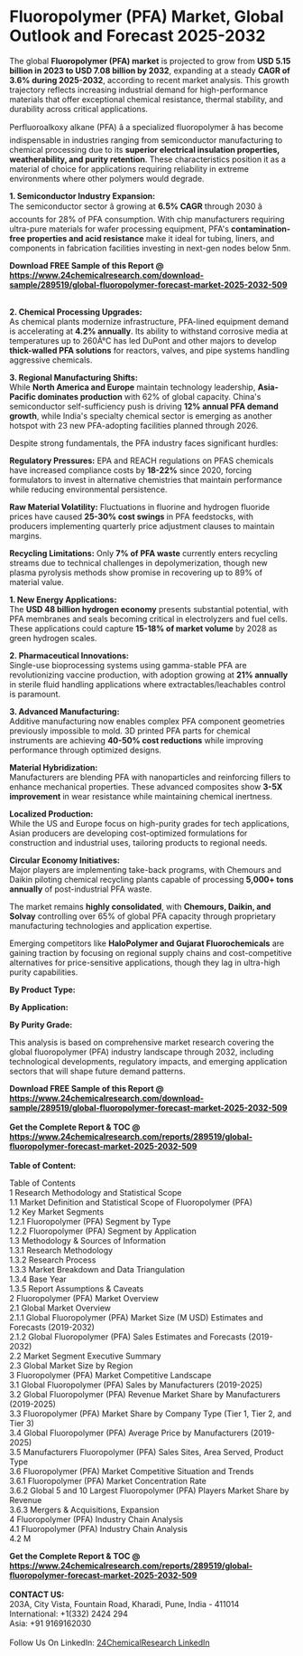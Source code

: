 <h1>Fluoropolymer (PFA) Market, Global Outlook and Forecast 2025-2032</h1><p>The global <strong>Fluoropolymer (PFA) market</strong> is projected to grow from <strong>USD 5.15 billion in 2023 to USD 7.08 billion by 2032</strong>, expanding at a steady <strong>CAGR of 3.6% during 2025-2032</strong>, according to recent market analysis. This growth trajectory reflects increasing industrial demand for high-performance materials that offer exceptional chemical resistance, thermal stability, and durability across critical applications.</p><p>Perfluoroalkoxy alkane (PFA) â a specialized fluoropolymer â has become indispensable in industries ranging from semiconductor manufacturing to chemical processing due to its <strong>superior electrical insulation properties, weatherability, and purity retention</strong>. These characteristics position it as a material of choice for applications requiring reliability in extreme environments where other polymers would degrade.</p><p><strong>1. Semiconductor Industry Expansion:</strong><br>
The semiconductor sector â growing at <strong>6.5% CAGR</strong> through 2030 â accounts for 28% of PFA consumption. With chip manufacturers requiring ultra-pure materials for wafer processing equipment, PFA's <strong>contamination-free properties and acid resistance</strong> make it ideal for tubing, liners, and components in fabrication facilities investing in next-gen nodes below 5nm.</p><div><b>Download FREE Sample of this Report @ 
            <a href="https://www.24chemicalresearch.com/download-sample/289519/global-fluoropolymer-forecast-market-2025-2032-509">
            https://www.24chemicalresearch.com/download-sample/289519/global-fluoropolymer-forecast-market-2025-2032-509</a></b></div><br><p><strong>2. Chemical Processing Upgrades:</strong><br>
As chemical plants modernize infrastructure, PFA-lined equipment demand is accelerating at <strong>4.2% annually</strong>. Its ability to withstand corrosive media at temperatures up to 260Â°C has led DuPont and other majors to develop <strong>thick-walled PFA solutions</strong> for reactors, valves, and pipe systems handling aggressive chemicals.</p><p><strong>3. Regional Manufacturing Shifts:</strong><br>
While <strong>North America and Europe</strong> maintain technology leadership, <strong>Asia-Pacific dominates production</strong> with 62% of global capacity. China's semiconductor self-sufficiency push is driving <strong>12% annual PFA demand growth</strong>, while India's specialty chemical sector is emerging as another hotspot with 23 new PFA-adopting facilities planned through 2026.</p><p>Despite strong fundamentals, the PFA industry faces significant hurdles:</p><p><strong>Regulatory Pressures:</strong> EPA and REACH regulations on PFAS chemicals have increased compliance costs by <strong>18-22%</strong> since 2020, forcing formulators to invest in alternative chemistries that maintain performance while reducing environmental persistence.</p><p><strong>Raw Material Volatility:</strong> Fluctuations in fluorine and hydrogen fluoride prices have caused <strong>25-30% cost swings</strong> in PFA feedstocks, with producers implementing quarterly price adjustment clauses to maintain margins.</p><p><strong>Recycling Limitations:</strong> Only <strong>7% of PFA waste</strong> currently enters recycling streams due to technical challenges in depolymerization, though new plasma pyrolysis methods show promise in recovering up to 89% of material value.</p><p><strong>1. New Energy Applications:</strong><br>
The <strong>USD 48 billion hydrogen economy</strong> presents substantial potential, with PFA membranes and seals becoming critical in electrolyzers and fuel cells. These applications could capture <strong>15-18% of market volume</strong> by 2028 as green hydrogen scales.</p><p><strong>2. Pharmaceutical Innovations:</strong><br>
Single-use bioprocessing systems using gamma-stable PFA are revolutionizing vaccine production, with adoption growing at <strong>21% annually</strong> in sterile fluid handling applications where extractables/leachables control is paramount.</p><p><strong>3. Advanced Manufacturing:</strong><br>
Additive manufacturing now enables complex PFA component geometries previously impossible to mold. 3D printed PFA parts for chemical instruments are achieving <strong>40-50% cost reductions</strong> while improving performance through optimized designs.</p><p><strong>Material Hybridization:</strong><br>
    Manufacturers are blending PFA with nanoparticles and reinforcing fillers to enhance mechanical properties. These advanced composites show <strong>3-5X improvement</strong> in wear resistance while maintaining chemical inertness.</p><p><strong>Localized Production:</strong><br>
    While the US and Europe focus on high-purity grades for tech applications, Asian producers are developing cost-optimized formulations for construction and industrial uses, tailoring products to regional needs.</p><p><strong>Circular Economy Initiatives:</strong><br>
    Major players are implementing take-back programs, with Chemours and Daikin piloting chemical recycling plants capable of processing <strong>5,000+ tons annually</strong> of post-industrial PFA waste.</p><p>The market remains <strong>highly consolidated</strong>, with <strong>Chemours, Daikin, and Solvay</strong> controlling over 65% of global PFA capacity through proprietary manufacturing technologies and application expertise.</p><p>Emerging competitors like <strong>HaloPolymer and Gujarat Fluorochemicals</strong> are gaining traction by focusing on regional supply chains and cost-competitive alternatives for price-sensitive applications, though they lag in ultra-high purity capabilities.</p><p><strong>By Product Type:</strong></p><p><strong>By Application:</strong></p><p><strong>By Purity Grade:</strong></p><p>This analysis is based on comprehensive market research covering the global fluoropolymer (PFA) industry landscape through 2032, including technological developments, regulatory impacts, and emerging application sectors that will shape future demand patterns.</p><div><b>Download FREE Sample of this Report @ 
            <a href="https://www.24chemicalresearch.com/download-sample/289519/global-fluoropolymer-forecast-market-2025-2032-509">
            https://www.24chemicalresearch.com/download-sample/289519/global-fluoropolymer-forecast-market-2025-2032-509</a></b></div><br><div><b>Get the Complete Report & TOC @ 
            <a href="https://www.24chemicalresearch.com/reports/289519/global-fluoropolymer-forecast-market-2025-2032-509">
            https://www.24chemicalresearch.com/reports/289519/global-fluoropolymer-forecast-market-2025-2032-509</a></b></div><br>
            <b>Table of Content:</b><p>Table of Contents<br />
1 Research Methodology and Statistical Scope<br />
1.1 Market Definition and Statistical Scope of Fluoropolymer (PFA)<br />
1.2 Key Market Segments<br />
1.2.1 Fluoropolymer (PFA) Segment by Type<br />
1.2.2 Fluoropolymer (PFA) Segment by Application<br />
1.3 Methodology & Sources of Information<br />
1.3.1 Research Methodology<br />
1.3.2 Research Process<br />
1.3.3 Market Breakdown and Data Triangulation<br />
1.3.4 Base Year<br />
1.3.5 Report Assumptions & Caveats<br />
2 Fluoropolymer (PFA) Market Overview<br />
2.1 Global Market Overview<br />
2.1.1 Global Fluoropolymer (PFA) Market Size (M USD) Estimates and Forecasts (2019-2032)<br />
2.1.2 Global Fluoropolymer (PFA) Sales Estimates and Forecasts (2019-2032)<br />
2.2 Market Segment Executive Summary<br />
2.3 Global Market Size by Region<br />
3 Fluoropolymer (PFA) Market Competitive Landscape<br />
3.1 Global Fluoropolymer (PFA) Sales by Manufacturers (2019-2025)<br />
3.2 Global Fluoropolymer (PFA) Revenue Market Share by Manufacturers (2019-2025)<br />
3.3 Fluoropolymer (PFA) Market Share by Company Type (Tier 1, Tier 2, and Tier 3)<br />
3.4 Global Fluoropolymer (PFA) Average Price by Manufacturers (2019-2025)<br />
3.5 Manufacturers Fluoropolymer (PFA) Sales Sites, Area Served, Product Type<br />
3.6 Fluoropolymer (PFA) Market Competitive Situation and Trends<br />
3.6.1 Fluoropolymer (PFA) Market Concentration Rate<br />
3.6.2 Global 5 and 10 Largest Fluoropolymer (PFA) Players Market Share by Revenue<br />
3.6.3 Mergers & Acquisitions, Expansion<br />
4 Fluoropolymer (PFA) Industry Chain Analysis<br />
4.1 Fluoropolymer (PFA) Industry Chain Analysis<br />
4.2 M</p><div><b>Get the Complete Report & TOC @ 
            <a href="https://www.24chemicalresearch.com/reports/289519/global-fluoropolymer-forecast-market-2025-2032-509">
            https://www.24chemicalresearch.com/reports/289519/global-fluoropolymer-forecast-market-2025-2032-509</a></b></div><br><b>CONTACT US:</b><br>
            203A, City Vista, Fountain Road, Kharadi, Pune, India - 411014<br>
            International: +1(332) 2424 294<br>
            Asia: +91 9169162030 <br><br>
            Follow Us On LinkedIn: <a href="https://www.linkedin.com/company/24chemicalresearch/">24ChemicalResearch LinkedIn</a>